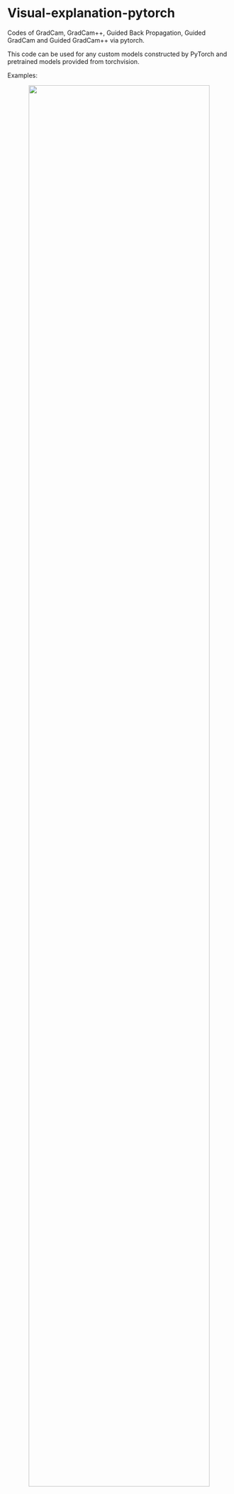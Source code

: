 # Visual-explanation-pytorch
Codes of GradCam, GradCam++, Guided Back Propagation,  Guided GradCam and Guided GradCam++ via pytorch.

This code can be used for any custom models constructed by PyTorch and pretrained models provided from torchvision.

Examples:
<p align="center">
<img src="https://user-images.githubusercontent.com/48608835/129144785-7b3231c1-19f7-4325-8c22-078a86dd469a.png" width="90%" height="90%"></center>
</p>


